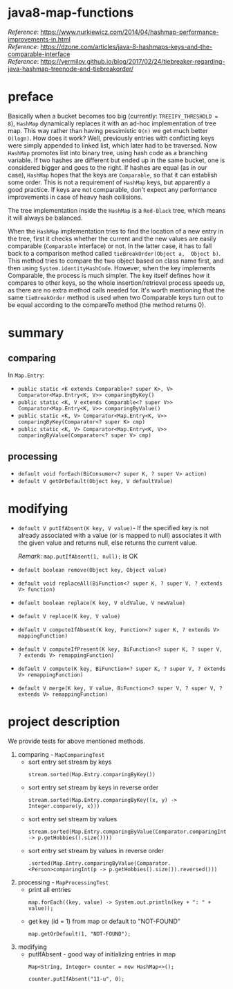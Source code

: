 # java8-map-functions

_Reference_: https://www.nurkiewicz.com/2014/04/hashmap-performance-improvements-in.html  
_Reference_: https://dzone.com/articles/java-8-hashmaps-keys-and-the-comparable-interface  
_Reference_: https://yermilov.github.io/blog/2017/02/24/tiebreaker-regarding-java-hashmap-treenode-and-tiebreakorder/

# preface
Basically when a bucket becomes too big (currently: `TREEIFY_THRESHOLD = 8`), 
`HashMap` dynamically replaces it with an ad-hoc implementation of tree 
map. This way rather than having pessimistic `O(n)` we get much better 
`O(logn)`. How does it work? Well, previously entries with conflicting 
keys were simply appended to linked list, which later had to be traversed. 
Now `HashMap` promotes list into binary tree, using hash code as a 
branching variable. If two hashes are different but ended up in the 
same bucket, one is considered bigger and goes to the right. If hashes 
are equal (as in our case), `HashMap` hopes that the keys are `Comparable`, 
so that it can establish some order. This is not a requirement of 
`HashMap` keys, but apparently a good practice. If keys are not 
comparable, don't expect any performance improvements in case of heavy 
hash collisions.

The tree implementation inside the `HashMap` is a `Red-Black` tree, which 
means it will always be balanced.

When the `HashMap` implementation tries to find the location of a new 
entry in the tree, 
first it checks whether the current and the new values are easily 
comparable (`Comparable` interface) or not. In the latter case, it has 
to fall back to a comparison method called `tieBreakOrder(Object a, 
Object b)`. This method tries to compare the two object based on class 
name first, and then using `System.identityHashCode`. However, when 
the key implements Comparable, the process is much simpler. The key 
itself defines how it compares to other keys, so the whole 
insertion/retrieval process speeds up, as there are no extra method 
calls needed for. It's worth mentioning that the same `tieBreakOrder` 
method is used when two Comparable keys turn out to be equal according 
to the compareTo method (the method returns 0).

# summary
## comparing
In `Map.Entry`:
* `public static <K extends Comparable<? super K>, V> Comparator<Map.Entry<K, V>> comparingByKey()`
* `public static <K, V extends Comparable<? super V>> Comparator<Map.Entry<K, V>> comparingByValue()`
* `public static <K, V> Comparator<Map.Entry<K, V>> comparingByKey(Comparator<? super K> cmp)`
* `public static <K, V> Comparator<Map.Entry<K, V>> comparingByValue(Comparator<? super V> cmp)`

## processing
* `default void forEach(BiConsumer<? super K, ? super V> action)`
* `default V getOrDefault(Object key, V defaultValue)`

# modifying
* `default V putIfAbsent(K key, V value)`- If the specified key is 
not already associated with a value (or is mapped to null) associates 
it with the given value and returns null, else returns the current value.

    _Remark_: `map.putIfAbsent(1, null);` is OK
    
* `default boolean remove(Object key, Object value)`
* `default void replaceAll(BiFunction<? super K, ? super V, ? extends V> function)`
* `default boolean replace(K key, V oldValue, V newValue)`
* `default V replace(K key, V value)`
* `default V computeIfAbsent(K key, Function<? super K, ? extends V> mappingFunction)`
* `default V computeIfPresent(K key, BiFunction<? super K, ? super V, ? extends V> remappingFunction)`
* `default V compute(K key, BiFunction<? super K, ? super V, ? extends V> remappingFunction)`
* `default V merge(K key, V value, BiFunction<? super V, ? super V, ? extends V> remappingFunction)`

# project description
We provide tests for above mentioned methods.

1. comparing - `MapComparingTest`
    * sort entry set stream by keys
        ```
        stream.sorted(Map.Entry.comparingByKey())
        ```
    * sort entry set stream by keys in reverse order
        ```
        stream.sorted(Map.Entry.comparingByKey((x, y) -> Integer.compare(y, x)))
        ```
    * sort entry set stream by values
        ```
        stream.sorted(Map.Entry.comparingByValue(Comparator.comparingInt(p -> p.getHobbies().size())))
        ```
    * sort entry set stream by values in reverse order
        ```
        .sorted(Map.Entry.comparingByValue(Comparator.<Person>comparingInt(p -> p.getHobbies().size()).reversed()))
        ```
1. processing - `MapProcessingTest`
    * print all entries
        ```
        map.forEach((key, value) -> System.out.println(key + ": " + value));
        ```
    * get key (id = 1) from map or default to "NOT-FOUND"
        ```
        map.getOrDefault(1, "NOT-FOUND");
        ```
1. modifying
    * putIfAbsent - good way of initializing entries in map
        ```
        Map<String, Integer> counter = new HashMap<>();
        
        counter.putIfAbsent("11-u", 0);
        ```